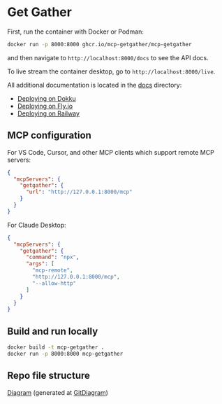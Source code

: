 # Get Gather

First, run the container with Docker or Podman:

```bash
docker run -p 8000:8000 ghcr.io/mcp-getgather/mcp-getgather
```

and then navigate to `http://localhost:8000/docs` to see the API docs.

To live stream the container desktop, go to `http://localhost:8000/live`.

All additional documentation is located in the [docs](./docs) directory:

- [Deploying on Dokku](./docs/deploy_dokku.md)
- [Deploying on Fly.io](./docs/deploy_fly.md)
- [Deploying on Railway](./docs/deploy_railway.md)


## MCP configuration

For VS Code, Cursor, and other MCP clients which support remote MCP servers:

```json
{
  "mcpServers": {
    "getgather": {
      "url": "http://127.0.0.1:8000/mcp"
    }
  }
}
```

For Claude Desktop:

```json
{
  "mcpServers": {
    "getgather": {
      "command": "npx",
      "args": [
        "mcp-remote",
        "http://127.0.0.1:8000/mcp",
        "--allow-http"
      ]
    }
  }
}
```

## Build and run locally

```bash
docker build -t mcp-getgather .
docker run -p 8000:8000 mcp-getgather
```

## Repo file structure

[Diagram](./diagram.md) (generated at [GitDiagram](https://gitdiagram.com/getgather-hub/getgather))

